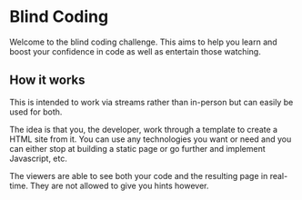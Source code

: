 # Blind Coding
Welcome to the blind coding challenge. This aims to help you learn and boost your confidence in code as well as entertain those watching.

## How it works
This is intended to work via streams rather than in-person but can easily be used for both. 

The idea is that you, the developer, work through a template to create a HTML site from it. You can use any technologies you want or need and you can either stop at building a static page or go further and implement Javascript, etc.

The viewers are able to see both your code and the resulting page in real-time. They are not allowed to give you hints however.
